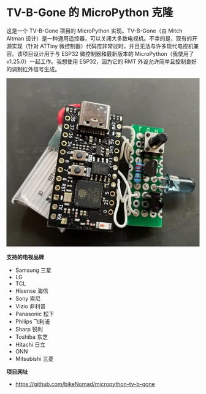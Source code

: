 # TV-B-Gone 的 MicroPython 克隆

这是一个 TV-B-Gone 项目的 MicroPython 实现。TV-B-Gone（由 Mitch Altman 设计）是一种通用遥控器，可以关闭大多数电视机。不幸的是，现有的开源实现（针对 ATTiny 微控制器）代码库非常过时，并且无法与许多现代电视机兼容。该项目设计用于与 ESP32 微控制器和最新版本的 MicroPython（我使用了 v1.25.0）一起工作。我想使用 ESP32，因为它的 RMT 外设允许简单且控制良好的调制红外信号生成。

![](tv-b-gone.webp)

**支持的电视品牌**

* Samsung  三星
* LG
* TCL
* Hisense  海信
* Sony  索尼
* Vizio  菲利普
* Panasonic  松下
* Philips  飞利浦
* Sharp  锐利
* Toshiba  东芝
* Hitachi  日立
* ONN
* Mitsubishi  三菱

**项目网址**

- https://github.com/bikeNomad/micropython-tv-b-gone
